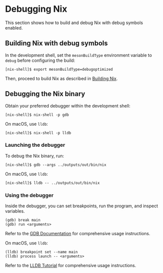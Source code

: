 # Debugging Nix

This section shows how to build and debug Nix with debug symbols enabled.

## Building Nix with debug symbols

In the development shell, set the `mesonBuildType` environment variable to `debug` before configuring the build:

```console
[nix-shell]$ export mesonBuildType=debugoptimized
```

Then, proceed to build Nix as described in [Building Nix](./building.md).

## Debugging the Nix binary

Obtain your preferred debugger within the development shell:

```console
[nix-shell]$ nix-shell -p gdb
```

On macOS, use `lldb`:

```console
[nix-shell]$ nix-shell -p lldb
```

### Launching the debugger

To debug the Nix binary, run:

```console
[nix-shell]$ gdb --args ../outputs/out/bin/nix
```

On macOS, use `lldb`:

```console
[nix-shell]$ lldb -- ../outputs/out/bin/nix
```

### Using the debugger

Inside the debugger, you can set breakpoints, run the program, and inspect variables.

```gdb
(gdb) break main
(gdb) run <arguments>
```

Refer to the [GDB Documentation](https://www.gnu.org/software/gdb/documentation/) for comprehensive usage instructions.

On macOS, use `lldb`:

```lldb
(lldb) breakpoint set --name main
(lldb) process launch -- <arguments>
```

Refer to the [LLDB Tutorial](https://lldb.llvm.org/use/tutorial.html) for comprehensive usage instructions.
